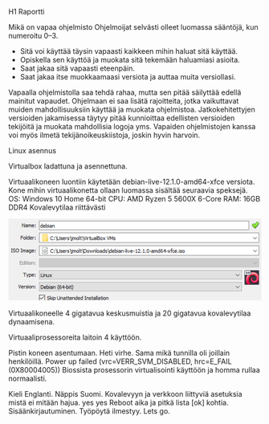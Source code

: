  H1 Raportti

Mikä on vapaa ohjelmisto
                     Ohjelmoijat selvästi olleet luomassa sääntöjä, kun numeroitu 0–3.
-	Sitä voi käyttää täysin vapaasti kaikkeen mihin haluat sitä käyttää.
-	Opiskella sen käyttöä ja muokata sitä tekemään haluamiasi asioita.
-	Saat jakaa sitä vapaasti eteenpäin.
-	Saat jakaa itse muokkaamaasi versiota ja auttaa muita versiollasi.

Vapaalla ohjelmistolla saa tehdä rahaa, mutta sen pitää säilyttää edellä mainitut vapaudet. Ohjelmaan ei saa lisätä rajoitteita, jotka vaikuttavat muiden mahdollisuuksiin käyttää ja muokata ohjelmistoa.
Jatkokehitettyjen versioiden jakamisessa täytyy pitää kunnioittaa edellisten versioiden tekijöitä ja muokata mahdollisia logoja yms. Vapaiden ohjelmistojen kanssa voi myös ilmetä tekijänoikeuskiistoja, joskin hyvin harvoin.


Linux asennus


Virtualbox ladattuna ja asennettuna. 

Virtuaalikoneen luontiin käytetään debian-live-12.1.0-amd64-xfce versiota.
Kone mihin virtuaalikonetta ollaan luomassa sisältää seuraavia speksejä.
OS: Windows 10 Home 64-bit
CPU: AMD Ryzen 5 5600X 6-Core
RAM: 16GB DDR4
Kovalevytilaa riittävästi

![Description](debian64.png)

Virtuaalikoneelle 4 gigatavua keskusmuistia ja 20 gigatavua kovalevytilaa dynaamisena.

Virtuaaliprosessoreita laitoin 4 käyttöön. 

Pistin koneen asentumaan.
Heti virhe. Sama mikä tunnilla oli joillain henkilöillä.
Power up failed (vrc=VERR_SVM_DISABLED, hrc=E_FAIL (0X80004005))
Biossista prosessorin virtualisointi käyttöön ja homma rullaa normaalisti.

Kieli Englanti.
Näppis Suomi.
Kovalevyyn ja verkkoon liittyviä asetuksia mistä ei mitään hajua. yes yes
Reboot aika ja pitkä lista [ok] kohtia.
Sisäänkirjautuminen.
Työpöytä ilmestyy. Lets go.
